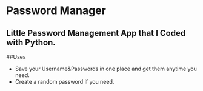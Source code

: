 # Password Manager
**Little Password Management App that I Coded with Python.**
---
##Uses
- Save your Username&Passwords in one place and get them anytime you need.
- Create a random password if you need.
